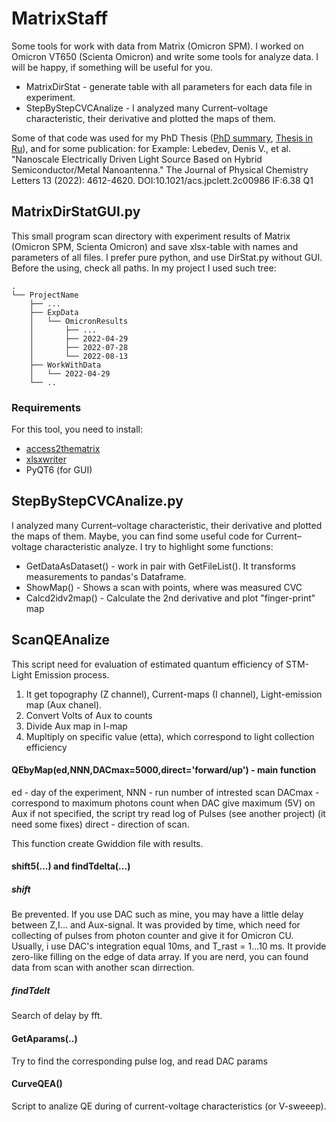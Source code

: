 # MatrixStaff
Some tools for work with data from Matrix (Omicron SPM). I worked on Omicron VT650 (Scienta Omicron) and write some tools for analyze data.
I will be happy, if something will be useful for you.

- MatrixDirStat - generate table with all parameters for each data file in experiment.
- StepByStepСVCAnalize - I analyzed many Current–voltage characteristic, their derivative and plotted the maps of them.



Some of that code was used for my PhD Thesis ([PhD summary](https://cloud.physics.itmo.ru/s/bz6SCaFym7nEdWa), [Thesis in Ru](http://dissovet.itmo.ru/qr/?number=596524)), and for some publication:
for Example: Lebedev, Denis V., et al. "Nanoscale Electrically Driven Light Source Based on Hybrid Semiconductor/Metal Nanoantenna." The Journal of Physical Chemistry Letters 13 (2022): 4612-4620. DOI:10.1021/acs.jpclett.2c00986 IF:6.38 Q1



## MatrixDirStatGUI.py

This small program scan directory with experiment results of Matrix (Omicron SPM, Scienta Omicron) and save xlsx-table with names and parameters of all files. 
I prefer pure python, and use DirStat.py without GUI. Before the using, check all paths.
In my project I used such tree:
```
.
└── ProjectName
    ├── ...
    ├── ExpData
    │   └── OmicronResults
    │       ├── ...
    │       ├── 2022-04-29
    │       ├── 2022-07-28
    │       └── 2022-08-13
    ├── WorkWithData
    │   └── 2022-04-29
    └── ..
```

### Requirements
For this tool, you need to install:
- [access2thematrix](https://pypi.org/project/access2theMatrix/)
- [xlsxwriter](https://pypi.org/project/xlsxwriter)
- PyQT6 (for GUI)

## StepByStepСVCAnalize.py
I analyzed many Current–voltage characteristic, their derivative and plotted the maps of them. Maybe, you can find some useful code for Current–voltage characteristic analyze.
I try to highlight some functions:

- GetDataAsDataset() - work in pair with GetFileList(). It transforms measurements to pandas's Dataframe.
- ShowMap() - Shows a scan with points, where was measured CVC
- Calcd2idv2map() - Calculate the 2nd derivative and plot "finger-print" map

## ScanQEAnalize
This script need for evaluation of estimated quantum efficiency of STM-Light Emission process.
1. It get topography (Z channel), Current-maps (I channel), Light-emission map (Aux chanel).
2. Convert Volts of Aux to counts 
3. Divide Aux map in I-map
4. Mupltiply on specific value (etta), which correspond to light collection efficiency

#### QEbyMap(ed,NNN,DACmax=5000,direct='forward/up') - main function
ed - day of the experiment,
NNN - run number of intrested scan
DACmax - correspond to maximum photons count when DAC give maximum (5V) on Aux
    if not specified, the script try read log of Pulses (see another project)
    (it need some fixes)
direct - direction of scan.

This function create Gwiddion file with results.

#### shift5(...) and findTdelta(...)
##### shift
Be prevented. If you use DAC such as mine, you may have a little delay between Z,I... and Aux-signal.
It was provided by time, which need for collecting of pulses from photon counter and give it for Omicron CU.
Usually, i use DAC's integration equal 10ms, and T_rast = 1...10 ms.
It provide zero-like filling on the edge of data array. If you are nerd, you can found data from scan with another scan dirrection.
##### findTdelt
Search of delay by fft.

#### GetAparams(..)
Try to find the corresponding pulse log, and read DAC params

#### CurveQEA()
Script to analize QE during of current-voltage characteristics (or V-sweeep).





